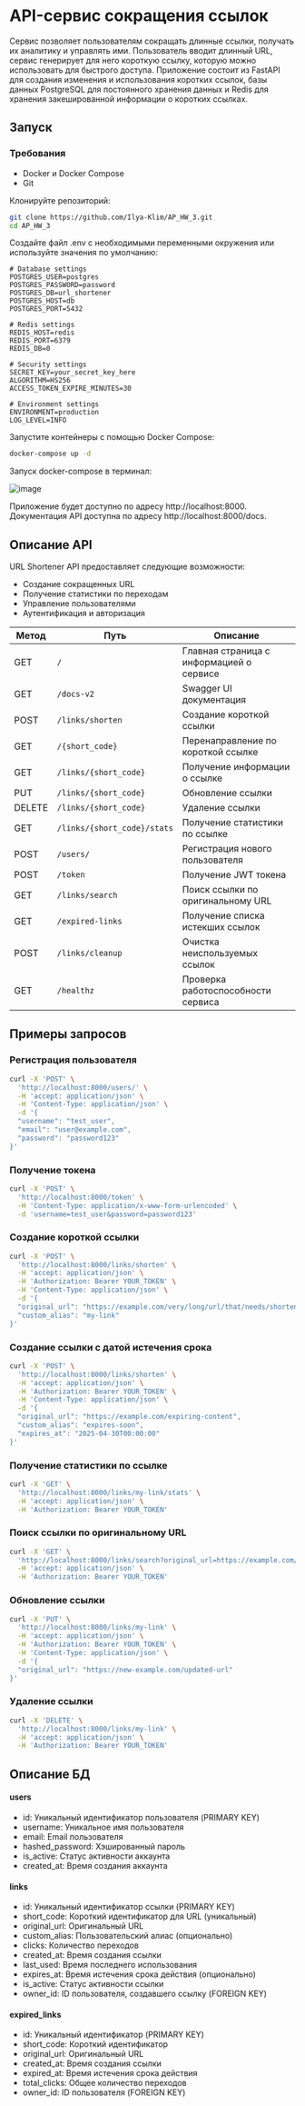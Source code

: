 # API-сервис сокращения ссылок
Сервис позволяет пользователям сокращать длинные ссылки, получать их аналитику и управлять ими. Пользователь вводит длинный URL, сервис генерирует для него короткую ссылку, которую можно использовать для быстрого доступа. Приложение состоит из FastAPI для создания изменения и использования коротких ссылок, базы данных PostgreSQL для постоянного хранения данных и Redis для хранения закешированной информации о коротких ссылках.

## Запуск
### Требования
- Docker и Docker Compose
- Git

Клонируйте репозиторий:
```bash
git clone https://github.com/Ilya-Klim/AP_HW_3.git
cd AP_HW_3
```

Создайте файл .env с необходимыми переменными окружения или используйте значения по умолчанию:
```text
# Database settings
POSTGRES_USER=postgres
POSTGRES_PASSWORD=password
POSTGRES_DB=url_shortener
POSTGRES_HOST=db
POSTGRES_PORT=5432

# Redis settings
REDIS_HOST=redis
REDIS_PORT=6379
REDIS_DB=0

# Security settings
SECRET_KEY=your_secret_key_here
ALGORITHM=HS256
ACCESS_TOKEN_EXPIRE_MINUTES=30

# Environment settings
ENVIRONMENT=production
LOG_LEVEL=INFO
```

Запустите контейнеры с помощью Docker Compose:
```bash
docker-compose up -d
```
Запуск docker-compose в терминал: 

![image](https://github.com/Ilya-Klim/AP_HW_3/blob/main/media/docker.jpg)

Приложение будет доступно по адресу http://localhost:8000. Документация API доступна по адресу http://localhost:8000/docs.
## Описание API

URL Shortener API предоставляет следующие возможности:
- Создание сокращенных URL
- Получение статистики по переходам
- Управление пользователями
- Аутентификация и авторизация
  
| Метод | Путь | Описание |
|-------|------|----------|
| GET | `/` | Главная страница с информацией о сервисе |
| GET | `/docs-v2` | Swagger UI документация |
| POST | `/links/shorten` | Создание короткой ссылки |
| GET | `/{short_code}` | Перенаправление по короткой ссылке |
| GET | `/links/{short_code}` | Получение информации о ссылке |
| PUT | `/links/{short_code}` | Обновление ссылки |
| DELETE | `/links/{short_code}` | Удаление ссылки |
| GET | `/links/{short_code}/stats` | Получение статистики по ссылке |
| POST | `/users/` | Регистрация нового пользователя |
| POST | `/token` | Получение JWT токена |
| GET | `/links/search` | Поиск ссылки по оригинальному URL |
| GET | `/expired-links` | Получение списка истекших ссылок |
| POST | `/links/cleanup` | Очистка неиспользуемых ссылок |
| GET | `/healthz` | Проверка работоспособности сервиса |

## Примеры запросов

### Регистрация пользователя

```bash
curl -X 'POST' \
  'http://localhost:8000/users/' \
  -H 'accept: application/json' \
  -H 'Content-Type: application/json' \
  -d '{
  "username": "test_user",
  "email": "user@example.com",
  "password": "password123"
}'
```
### Получение токена
```bash
curl -X 'POST' \
  'http://localhost:8000/token' \
  -H 'Content-Type: application/x-www-form-urlencoded' \
  -d 'username=test_user&password=password123'
```

### Создание короткой ссылки
```bash
curl -X 'POST' \
  'http://localhost:8000/links/shorten' \
  -H 'accept: application/json' \
  -H 'Authorization: Bearer YOUR_TOKEN' \
  -H 'Content-Type: application/json' \
  -d '{
  "original_url": "https://example.com/very/long/url/that/needs/shortening",
  "custom_alias": "my-link"
}'
```

### Создание ссылки с датой истечения срока
```bash
curl -X 'POST' \
  'http://localhost:8000/links/shorten' \
  -H 'accept: application/json' \
  -H 'Authorization: Bearer YOUR_TOKEN' \
  -H 'Content-Type: application/json' \
  -d '{
  "original_url": "https://example.com/expiring-content",
  "custom_alias": "expires-soon",
  "expires_at": "2025-04-30T00:00:00"
}'
```

### Получение статистики по ссылке
```bash
curl -X 'GET' \
  'http://localhost:8000/links/my-link/stats' \
  -H 'accept: application/json' \
  -H 'Authorization: Bearer YOUR_TOKEN'
```

### Поиск ссылки по оригинальному URL
```bash
curl -X 'GET' \
  'http://localhost:8000/links/search?original_url=https://example.com/very/long/url/that/needs/shortening' \
  -H 'accept: application/json' \
  -H 'Authorization: Bearer YOUR_TOKEN'
```

### Обновление ссылки

```bash
curl -X 'PUT' \
  'http://localhost:8000/links/my-link' \
  -H 'accept: application/json' \
  -H 'Authorization: Bearer YOUR_TOKEN' \
  -H 'Content-Type: application/json' \
  -d '{
  "original_url": "https://new-example.com/updated-url"
}'
```
### Удаление ссылки
```bash
curl -X 'DELETE' \
  'http://localhost:8000/links/my-link' \
  -H 'accept: application/json' \
  -H 'Authorization: Bearer YOUR_TOKEN'
```
## Описание БД

#### users
- id: Уникальный идентификатор пользователя (PRIMARY KEY)
- username: Уникальное имя пользователя
- email: Email пользователя
- hashed_password: Хэшированный пароль
- is_active: Статус активности аккаунта
- created_at: Время создания аккаунта

#### links
- id: Уникальный идентификатор ссылки (PRIMARY KEY)
- short_code: Короткий идентификатор для URL (уникальный)
- original_url: Оригинальный URL
- custom_alias: Пользовательский алиас (опционально)
- clicks: Количество переходов
- created_at: Время создания ссылки
- last_used: Время последнего использования
- expires_at: Время истечения срока действия (опционально)
- is_active: Статус активности ссылки
- owner_id: ID пользователя, создавшего ссылку (FOREIGN KEY)

#### expired_links
- id: Уникальный идентификатор (PRIMARY KEY)
- short_code: Короткий идентификатор
- original_url: Оригинальный URL
- created_at: Время создания ссылки
- expired_at: Время истечения срока действия
- total_clicks: Общее количество переходов
- owner_id: ID пользователя (FOREIGN KEY)

